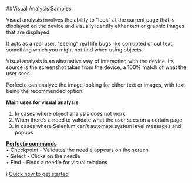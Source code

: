 ##Visual Analysis Samples 

Visual analysis involves the ability to “look” at the current page that is displayed on the device and visually identify either text or graphic images that are displayed.

It acts as a real user, "seeing" real life bugs like corrupted or cut text, something which you might not find when using objects.

Visual analysis is an alternative way of interacting with the device. Its source is the screenshot taken from the device, a 100% match of what the user sees.

Perfecto can analyze the image looking for either text or images, with text being the recommended option. 

**Main uses for visual analysis**<br/>
1.	In cases where object analysis does not work<br/>
2.	When there’s a need to validate what the user sees on a certain page<br/>
3.	In cases where Selenium can't automate system level messages and popups

**[Perfecto commands](https://community.perfectomobile.com/series/23047)**<br/>
•	Checkpoint - Validates the needle appears on the screen<br/>
•	Select - Clicks on the needle<br/>
•	Find - Finds a needle for visual relations

:information_source: [Quick how to get started](https://community.perfectomobile.com/posts/961107)
